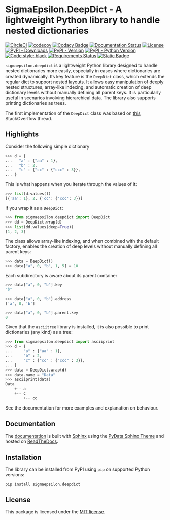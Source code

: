 # **SigmaEpsilon.DeepDict** - A lightweight Python library to handle nested dictionaries

[![CircleCI](https://dl.circleci.com/status-badge/img/gh/sigma-epsilon/sigmaepsilon.deepdict/tree/main.svg?style=shield)](https://dl.circleci.com/status-badge/redirect/gh/sigma-epsilon/sigmaepsilon.deepdict/tree/main)
[![codecov](https://codecov.io/gh/sigma-epsilon/sigmaepsilon.deepdict/graph/badge.svg?token=7JKJ3HHSX3)](https://codecov.io/gh/sigma-epsilon/sigmaepsilon.deepdict)
[![Codacy Badge](https://app.codacy.com/project/badge/Grade/077f95d06b9d4ee88395d5c088e4496a)](https://app.codacy.com/gh/sigma-epsilon/sigmaepsilon.deepdict/dashboard?utm_source=gh&utm_medium=referral&utm_content=&utm_campaign=Badge_grade)
[![Documentation Status](https://readthedocs.org/projects/sigmaepsilondeepdict/badge/?version=latest)](https://sigmaepsilondeepdict.readthedocs.io/en/latest/?badge=latest)
[![License](https://img.shields.io/badge/License-MIT-yellow.svg)](https://opensource.org/licenses/MIT)
[![PyPI - Downloads](https://img.shields.io/pypi/dm/sigmaepsilon.deepdict)](https://pypi.org/project/sigmaepsilon.deepdict)
[![PyPI - Version](https://img.shields.io/pypi/v/sigmaepsilon.deepdict)](https://pypi.org/project/sigmaepsilon.deepdict)
[![PyPI - Python Version](https://img.shields.io/pypi/pyversions/sigmaepsilon.deepdict)](https://www.python.org)
[![Code style: black](https://img.shields.io/badge/code%20style-black-000000.svg)](https://github.com/psf/black)
[![Requirements Status](https://dependency-dash.repo-helper.uk/github/sigma-epsilon/sigmaepsilon.deepdict/badge.svg)](https://dependency-dash.repo-helper.uk/github/sigma-epsilon/sigmaepsilon.deepdict)
[![Static Badge](https://img.shields.io/badge/versioning-semver-orange)](https://semver.org/)

`sigmaepsilon.deepdict` is a lightweight Python library designed to handle nested dictionaries more easily, especially in cases where dictionaries are created dynamically. Its key feature is the `DeepDict` class, which extends the regular dict to support nested layouts. It allows easy manipulation of deeply nested structures, array-like indexing, and automatic creation of deep dictionary levels without manually defining all parent keys. It is particularly useful in scenarios involving hierarchical data. The library also supports printing dictionaries as trees.

The first implementation of the `DeepDict` class was based on [this](http://stackoverflow.com/a/6190500/562769) StackOverflow thread.

## Highlights

Consider the following simple dictionary

```python
>>> d = {
...   "a" : {"aa" : 1},
...   "b" : 2,
...   "c" : {"cc" : {"ccc" : 3}},
... }
```

This is what happens when you iterate through the values of it:

```python
>>> list(d.values())
[{'aa': 1}, 2, {'cc': {'ccc': 3}}]
```

If you wrap it as a `DeepDict`:

```python
>>> from sigmaepsilon.deepdict import DeepDict
>>> dd = DeepDict.wrap(d)
>>> list(dd.values(deep=True))
[1, 2, 3]
```

The class allows array-like indexing, and when combined with the default factory, enables the creation of deep levels without manually defining all parent keys:

```python
>>> data = DeepDict()
>>> data["a", 0, "b", 1, 5] = 10
```

Each subdirectory is aware about its parent container

```python
>>> data["a", 0, "b"].key
"b"
```

```python
>>> data["a", 0, "b"].address
['a', 0, 'b']
```

```python
>>> data["a", 0, "b"].parent.key
0
```

Given that the `asciitree` library is installed, it is also possible to print dictionaries (any kind) as a tree:

```python
>>> from sigmaepsilon.deepdict import asciiprint
>>> d = {
...     "a" : {"aa" : 1},
...     "b" : 2,
...     "c" : {"cc" : {"ccc" : 3}},
... }
>>> data = DeepDict.wrap(d)
>>> data.name = "Data"
>>> asciiprint(data)
Data
    +-- a
    +-- c
        +-- cc
```

See the documentation for more examples and explanation on behaviour.

## **Documentation**

The [documentation](https://sigmaepsilondeepdict.readthedocs.io/en/latest/) is built with [Sphinx](https://www.sphinx-doc.org/en/master/) using the [PyData Sphinx Theme](https://pydata-sphinx-theme.readthedocs.io/en/stable/index.html) and hosted on [ReadTheDocs](https://readthedocs.org/).

## **Installation**

The library can be installed from PyPI using `pip` on supported Python versions:

```console
pip install sigmaepsilon.deepdict
```

## **License**

This package is licensed under the [MIT license](LICENSE.txt).

